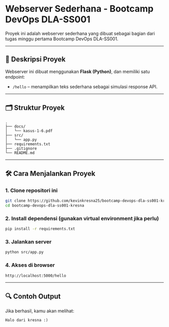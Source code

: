 # Webserver Sederhana - Bootcamp DevOps DLA-SS001

Proyek ini adalah webserver sederhana yang dibuat sebagai bagian dari tugas minggu pertama Bootcamp DevOps DLA-SS001.

---

## 🚀 Deskripsi Proyek

Webserver ini dibuat menggunakan **Flask (Python)**, dan memiliki satu endpoint:

- `/hello` – menampilkan teks sederhana sebagai simulasi response API.

---

## 🗂️ Struktur Proyek

```
.
├── docs/
│   └── kasus-1-6.pdf
├── src/
│   └── app.py
├── requirements.txt
├── .gitignore
└── README.md
````

---

## 🛠️ Cara Menjalankan Proyek

### 1. Clone repositori ini
```bash
git clone https://github.com/kevinkresna25/bootcamp-devops-dla-ss001-kresna
cd bootcamp-devops-dla-ss001-kresna
````

### 2. Install dependensi (gunakan virtual environment jika perlu)

```bash
pip install -r requirements.txt
```

### 3. Jalankan server

```bash
python src/app.py
```

### 4. Akses di browser

```
http://localhost:5000/hello
```

---

## 🔍 Contoh Output

Jika berhasil, kamu akan melihat:

```
Halo dari kresna :)
```
